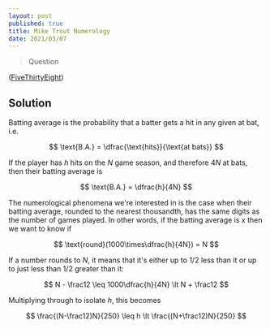 ```yaml
---
layout: post
published: true
title: Mike Trout Numerology
date: 2021/03/07
---
```


>Question

<!--more-->

([FiveThirtyEight](URL))

## Solution

Batting average is the probability that a batter gets a hit in any given at bat, i.e.

$$ \text{B.A.} = \dfrac{\text{hits}}{\text{at bats}} $$

If the player has $h$ hits on the $N$ game season, and therefore $4N$ at bats, then their batting average is

$$ \text{B.A.} = \dfrac{h}{4N} $$ 

The numerological phenomena we're interested in is the case when their batting average, rounded to the nearest thousandth, has the same digits as the number of games played. In other words, if the batting average is $x$ then we want to know if

$$ \text{round}(1000\times\dfrac{h}{4N}) = N $$

If a number rounds to $N,$ it means that it's either up to $1/2$ less than it or up to just less than $1/2$ greater than it:

$$ N - \frac12 \leq 1000\dfrac{h}{4N} \lt N + \frac12 $$

Multiplying through to isolate $h,$ this becomes

$$ \frac{(N-\frac12)N}{250} \leq h \lt \frac{(N+\frac12)N}{250} $$



<br>
